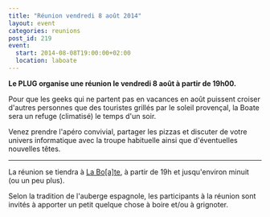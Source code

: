 ```yaml
---
title: "Réunion vendredi 8 août 2014"
layout: event
categories: reunions
post_id: 219
event:
  start: 2014-08-08T19:00:00+02:00
  location: laboate
---
```


**Le PLUG organise une réunion le vendredi 8 août à partir de 19h00.**

Pour que les geeks qui ne partent pas en vacances en août puissent croiser d'autres personnes que des touristes grillés par le soleil provençal, la Boate sera un refuge (climatisé) le temps d'un soir.

Venez prendre l'apéro convivial, partager les pizzas et discuter de votre univers informatique avec la troupe habituelle ainsi que d'éventuelles nouvelles têtes.

----

La réunion se tiendra à [La Bo\[a\]te](http://laboate.com/), à partir de 19h et jusqu'environ minuit (ou un peu plus).

Selon la tradition de l'auberge espagnole, les participants à la réunion sont invités à apporter un petit quelque chose à boire et/ou à grignoter.
